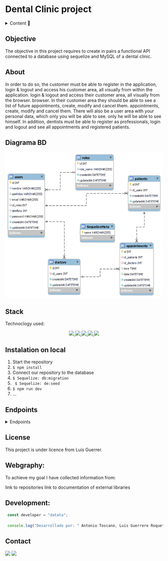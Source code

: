 # Dental Clinic project

<details>
  <summary>Content 📝</summary>
  <ol>
    <li><a href="#objective">Objective</a></li>
    <li><a href="#about">About</a></li>
    <li><a href="#stack">Stack</a></li>
    <li><a href="#diagrama-bd">Diagrama</a></li>
    <li><a href="#instalación-en-local">Instalación</a></li>
    <li><a href="#endpoints">Endpoints</a></li>
    <li><a href="#license">License</a></li>
    <li><a href="#development">Development</a></li>
    <li><a href="#contact">Contact</a></li>
  </ol>
</details>

## Objective
The objective in this project requires to create in pairs a functional API connected to a database using sequelize and MySQL of a dental clinic.

## About
In order to do so, the customer must be able to register in the application, login & logout and access his customer area, all visually from within the application.
login & logout and access their customer area, all visually from the browser.
browser. In their customer area they should be able to see a list of future appointments, create, modify and cancel them.
appointments, create, modify and cancel them.
There will also be a user area with your personal data, which only you will be able to see.
only he will be able to see himself.
In addition, dentists must be able to register as professionals,
login and logout and see all appointments and registered patients.

## Diagrama BD
!['imagen-db'](./_img/database.png)


## Stack
Technoclogy used:
<div align="center">
<a href="https://sequelize.org/">
    <img src= "https://img.shields.io/badge/sequelize-323330?style=for-the-badge&logo=sequelize&logoColor=white"/>
</a>
<a href="https://www.expressjs.com/">
    <img src= "https://img.shields.io/badge/express.js-%23404d59.svg?style=for-the-badge&logo=express&logoColor=%2361DAFB"/>
</a>
<a href="https://nodejs.org/es/">
    <img src= "https://img.shields.io/badge/node.js-026E00?style=for-the-badge&logo=node.js&logoColor=white"/>
</a>
<a href="https://developer.mozilla.org/es/docs/Web/JavaScript">
    <img src= "https://img.shields.io/badge/javascipt-EFD81D?style=for-the-badge&logo=javascript&logoColor=black"/>
</a>
<a href="https://www.mysql.com/">
    <img src= "https://img.shields.io/badge/MySQL-00000F?style=for-the-badge&logo=mysql&logoColor=white"/>
</a>

 </div>



## Instalation on local
1. Start the repository
2. ` $ npm install `
3. Connect our repository to the database
4. ``` $ Sequelize: db:migration ``` 
5. ``` $ Sequelize: de:seed``` 
6. ``` $ npm run dev ``` 
7. ...

## Endpoints
<details>
<summary>Endpoints</summary>

- AUTH

  - REGISTER USER

          POST http://localhost:3000/auth/register

    body:

    ```js
        {
            "nombre": "Michael",
            "apellidos": "Scot",
            "email": "dunder@dunder.com",
            "password": "12345678"
        }
    ```
  - REGISTER DOCTOR (ADMIN)

          POST http://localhost:3000/auth/register

    body:

    ```js
        {
             "nombre": "Jim",
             "apellidos": "Halpert",
             "email": "jimmy@jimmy.com",
             "password": "12345678"
        }
    ```


  - LOGIN

          POST http://localhost:3000/auth/login

    body:

    ```js
        {
            "email": "jimmy@jimmy.com",
            "password": "12345678"
        }
    ```

- USERS

  - SHOW PATIENT PROFILE (USE TOKEN)

         GET http://localhost:3000/users/profile

  - UPDATE USER (USAR TOKEN)

          PUT http://localhost:3000/users/profile/update

    body:

    ```js
    {
        "nombre": "Michael",
        "apellidos": "Scott",
        "email": "mifflin@mifflin",
        "telefono": 618560718,
        "password": "ryan123"
    }
    ```

  - CHECK APPOINTMENTS AS A PATIENT (USAR TOKEN)

          GET http://localhost:3000/users/appointments/checkall

  - CHECK APPOINTMENTS AS A DOCTOR (USAR TOKEN)

          GET http://localhost:3000/users/appointments/checkall/doctor

  - SHOW ALL PATIENTS AS ADMIN (USAR TOKEN)

          GET http://localhost:3000/users/profile/checkallpatients

  - SHOW ALL DOCTOR AS ADMIN (USAR TOKEN)

          GET http://localhost:3000/users/profile/checkalldoctors

- CITAS

  - CREAR CITA COMO PACIENTE (USAR TOKEN)

        POST http://localhost:3000/appointment/patient

  - BORRAR CITA COMO PACIENTE (USAR TOKEN Y PASAR ID DE CITA)

        DELETE http://localhost:3000/appointment/:id

  - MODIFICAR CITA COMO PACIENTE (USAR TOKEN Y PASAR ID DE CITA)

        PUT http://localhost:3000/appointment/:id

</details>

## License
This project is under licence from Luis Guerrer.

## Webgraphy:
To achieve my goal I have collected information from:

link to repositories
link to documentation of external libraries

## Development:

``` js
 const developer = "datata";

 console.log("Desarrollado por: " Antonio Toscano, Luis Guerrero Roquett);
```  



## Contact
<a href="https://github.com/luisroquett" target="_blank"><img src="https://img.shields.io/badge/github-24292F?style=for-the-badge&logo=github&logoColor=green" target="_blank"></a> 
<a href = "mailto:luisguerreroroquett@gmail.com"><img src="https://img.shields.io/badge/Gmail-C6362C?style=for-the-badge&logo=gmail&logoColor=white" target="_blank"></a>